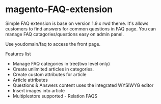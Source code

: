 # magento-FAQ-extension
Simple FAQ extension is base on version 1.9.x rwd theme. 
It's allows customers to find answers for common questions in FAQ page. 
You can manage FAQ catagories/questions easy on admin panel.

Use youdomain/faq to access the front page.

Features list 
- Manage FAQ categories in tree(two level only) 
- Create unlimited articles in categories. 
- Create custom attributes for article 
- Article attributes 
- Questions & Answers content uses the integrated WYSIWYG editor 
- Insert images into article 
- Multiplestore supported - Relation FAQS
